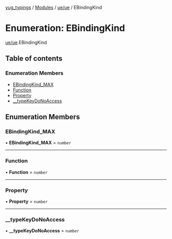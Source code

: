 [yug_typings](../README.md) / [Modules](../modules.md) / [ue/ue](../modules/ue_ue.md) / EBindingKind

# Enumeration: EBindingKind

[ue/ue](../modules/ue_ue.md).EBindingKind

## Table of contents

### Enumeration Members

- [EBindingKind\_MAX](ue_ue.EBindingKind.md#ebindingkind_max)
- [Function](ue_ue.EBindingKind.md#function)
- [Property](ue_ue.EBindingKind.md#property)
- [\_\_typeKeyDoNoAccess](ue_ue.EBindingKind.md#__typekeydonoaccess)

## Enumeration Members

### EBindingKind\_MAX

• **EBindingKind\_MAX** = `number`

___

### Function

• **Function** = `number`

___

### Property

• **Property** = `number`

___

### \_\_typeKeyDoNoAccess

• **\_\_typeKeyDoNoAccess** = `number`
